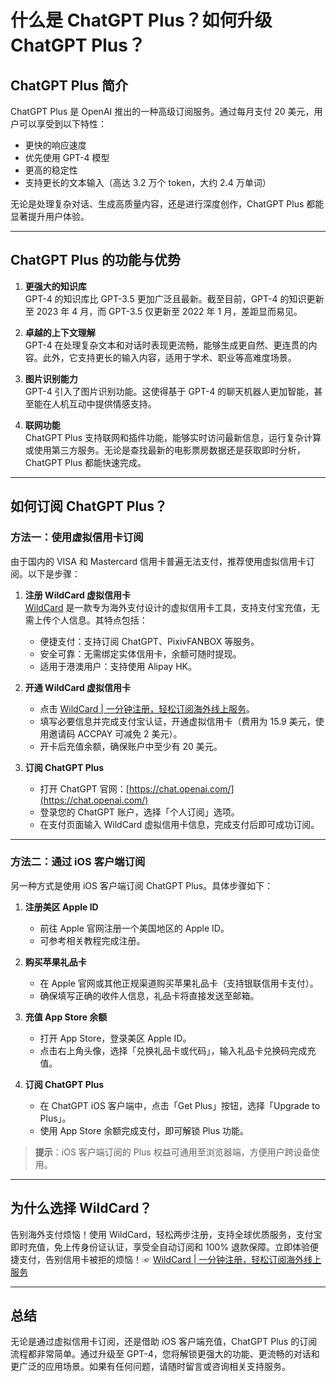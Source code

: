 # 什么是 ChatGPT Plus？如何升级 ChatGPT Plus？

## ChatGPT Plus 简介

ChatGPT Plus 是 OpenAI 推出的一种高级订阅服务。通过每月支付 20 美元，用户可以享受到以下特性：

- 更快的响应速度  
- 优先使用 GPT-4 模型  
- 更高的稳定性  
- 支持更长的文本输入（高达 3.2 万个 token，大约 2.4 万单词）

无论是处理复杂对话、生成高质量内容，还是进行深度创作，ChatGPT Plus 都能显著提升用户体验。

---

## ChatGPT Plus 的功能与优势

1. **更强大的知识库**  
   GPT-4 的知识库比 GPT-3.5 更加广泛且最新。截至目前，GPT-4 的知识更新至 2023 年 4 月，而 GPT-3.5 仅更新至 2022 年 1 月，差距显而易见。

2. **卓越的上下文理解**  
   GPT-4 在处理复杂文本和对话时表现更流畅，能够生成更自然、更连贯的内容。此外，它支持更长的输入内容，适用于学术、职业等高难度场景。

3. **图片识别能力**  
   GPT-4 引入了图片识别功能。这使得基于 GPT-4 的聊天机器人更加智能，甚至能在人机互动中提供情感支持。

4. **联网功能**  
   ChatGPT Plus 支持联网和插件功能，能够实时访问最新信息，运行复杂计算或使用第三方服务。无论是查找最新的电影票房数据还是获取即时分析，ChatGPT Plus 都能快速完成。

---

## 如何订阅 ChatGPT Plus？

### 方法一：使用虚拟信用卡订阅

由于国内的 VISA 和 Mastercard 信用卡普遍无法支付，推荐使用虚拟信用卡订阅。以下是步骤：

1. **注册 WildCard 虚拟信用卡**  
   [WildCard](https://bit.ly/bewildcard) 是一款专为海外支付设计的虚拟信用卡工具，支持支付宝充值，无需上传个人信息。其特点包括：  
   - 便捷支付：支持订阅 ChatGPT、PixivFANBOX 等服务。  
   - 安全可靠：无需绑定实体信用卡，余额可随时提现。  
   - 适用于港澳用户：支持使用 Alipay HK。

2. **开通 WildCard 虚拟信用卡**  
   - 点击 [WildCard | 一分钟注册，轻松订阅海外线上服务](https://bit.ly/bewildcard)。  
   - 填写必要信息并完成支付宝认证，开通虚拟信用卡（费用为 15.9 美元，使用邀请码 ACCPAY 可减免 2 美元）。  
   - 开卡后充值余额，确保账户中至少有 20 美元。

3. **订阅 ChatGPT Plus**  
   - 打开 ChatGPT 官网：[https://chat.openai.com/](https://chat.openai.com/)  
   - 登录您的 ChatGPT 账户，选择「个人订阅」选项。  
   - 在支付页面输入 WildCard 虚拟信用卡信息，完成支付后即可成功订阅。

---

### 方法二：通过 iOS 客户端订阅

另一种方式是使用 iOS 客户端订阅 ChatGPT Plus。具体步骤如下：

1. **注册美区 Apple ID**  
   - 前往 Apple 官网注册一个美国地区的 Apple ID。  
   - 可参考相关教程完成注册。

2. **购买苹果礼品卡**  
   - 在 Apple 官网或其他正规渠道购买苹果礼品卡（支持银联信用卡支付）。  
   - 确保填写正确的收件人信息，礼品卡将直接发送至邮箱。

3. **充值 App Store 余额**  
   - 打开 App Store，登录美区 Apple ID。  
   - 点击右上角头像，选择「兑换礼品卡或代码」，输入礼品卡兑换码完成充值。

4. **订阅 ChatGPT Plus**  
   - 在 ChatGPT iOS 客户端中，点击「Get Plus」按钮，选择「Upgrade to Plus」。  
   - 使用 App Store 余额完成支付，即可解锁 Plus 功能。

> **提示**：iOS 客户端订阅的 Plus 权益可通用至浏览器端，方便用户跨设备使用。

---

## 为什么选择 WildCard？

告别海外支付烦恼！使用 WildCard，轻松两步注册，支持全球优质服务，支付宝即时充值，免上传身份证认证，享受全自动订阅和 100% 退款保障。立即体验便捷支付，告别信用卡被拒的烦恼！☞ [WildCard | 一分钟注册，轻松订阅海外线上服务](https://bit.ly/bewildcard)

---

## 总结

无论是通过虚拟信用卡订阅，还是借助 iOS 客户端充值，ChatGPT Plus 的订阅流程都非常简单。通过升级至 GPT-4，您将解锁更强大的功能、更流畅的对话和更广泛的应用场景。如果有任何问题，请随时留言或咨询相关支持服务。
